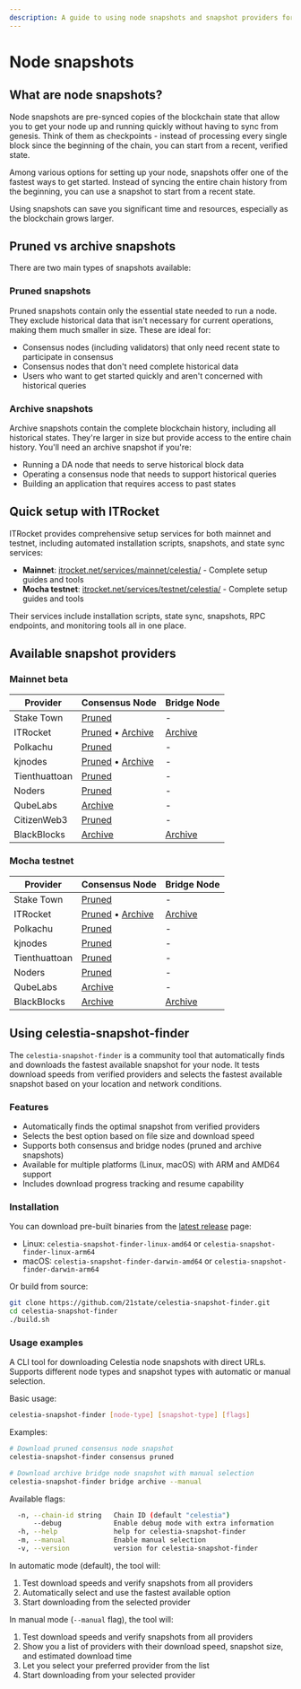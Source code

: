 ```yaml
---
description: A guide to using node snapshots and snapshot providers for quick node setup, including how to use the celestia-snapshot-finder tool
---
```


# Node snapshots

## What are node snapshots?

Node snapshots are pre-synced copies of the blockchain state that allow you to get your node up and running quickly without having to sync from genesis. Think of them as checkpoints - instead of processing every single block since the beginning of the chain, you can start from a recent, verified state.

Among various options for setting up your node, snapshots offer one of the fastest ways to get started. Instead of syncing the entire chain history from the beginning, you can use a snapshot to start from a recent state.

Using snapshots can save you significant time and resources, especially as the blockchain grows larger.

## Pruned vs archive snapshots

There are two main types of snapshots available:

### Pruned snapshots

Pruned snapshots contain only the essential state needed to run a node. They exclude historical data that isn't necessary for current operations, making them much smaller in size. These are ideal for:

- Consensus nodes (including validators) that only need recent state to participate in consensus
- Consensus nodes that don't need complete historical data
- Users who want to get started quickly and aren't concerned with historical queries

### Archive snapshots

Archive snapshots contain the complete blockchain history, including all historical states. They're larger in size but provide access to the entire chain history. You'll need an archive snapshot if you're:

- Running a DA node that needs to serve historical block data
- Operating a consensus node that needs to support historical queries
- Building an application that requires access to past states

## Quick setup with ITRocket

ITRocket provides comprehensive setup services for both mainnet and testnet, including automated installation scripts, snapshots, and state sync services:

- **Mainnet**: [itrocket.net/services/mainnet/celestia/](https://itrocket.net/services/mainnet/celestia/) - Complete setup guides and tools
- **Mocha testnet**: [itrocket.net/services/testnet/celestia/](https://itrocket.net/services/testnet/celestia/) - Complete setup guides and tools

Their services include installation scripts, state sync, snapshots, RPC endpoints, and monitoring tools all in one place.

## Available snapshot providers

### Mainnet beta

| Provider      | Consensus Node                                                                                                                                 | Bridge Node                                                                |
| ------------- | ---------------------------------------------------------------------------------------------------------------------------------------------- | -------------------------------------------------------------------------- |
| Stake Town    | [Pruned](https://services.stake-town.com/home/mainnet/celestia/sync)                                                                           | -                                                                          |
| ITRocket      | [Pruned](https://itrocket.net/services/mainnet/celestia/) • [Archive](https://itrocket.net/services/mainnet/celestia/)                         | [Archive](https://itrocket.net/services/mainnet/celestia/)                 |
| Polkachu      | [Pruned](https://polkachu.com/tendermint_snapshots/celestia)                                                                                   | -                                                                          |
| kjnodes       | [Pruned](https://services.kjnodes.com/mainnet/celestia/snapshot/) • [Archive](https://services.kjnodes.com/mainnet/celestia/snapshot-archive/) | -                                                                          |
| Tienthuattoan | [Pruned](https://services.tienthuattoan.com/mainnet/celestia/snapshot)                                                                         | -                                                                          |
| Noders        | [Pruned](https://noders.services/mainnet-networks/celestia/snapshot/)                                                                          | -                                                                          |
| QubeLabs      | [Archive](https://snaps.qubelabs.io/celestia/)                                                                                                 | -                                                                          |
| CitizenWeb3   | [Pruned](https://staking.citizenweb3.com/chains/celestia?tab=snapshot)                                                                         | -                                                                          |
| BlackBlocks   | [Archive](https://wiki.blackblocks.io/en/public/services/mainnet/celestia)                                                                     | [Archive](https://wiki.blackblocks.io/en/public/services/mainnet/celestia) |

### Mocha testnet

| Provider      | Consensus Node                                                                                                         | Bridge Node                                                                |
| ------------- | ---------------------------------------------------------------------------------------------------------------------- | -------------------------------------------------------------------------- |
| Stake Town    | [Pruned](https://services.stake-town.com/home/testnet/celestia/sync)                                                   | -                                                                          |
| ITRocket      | [Pruned](https://itrocket.net/services/testnet/celestia/) • [Archive](https://itrocket.net/services/testnet/celestia/) | [Archive](https://itrocket.net/services/testnet/celestia/)                 |
| Polkachu      | [Pruned](https://polkachu.com/testnets/celestia/snapshots)                                                             | -                                                                          |
| kjnodes       | [Pruned](https://services.kjnodes.com/testnet/celestia/snapshot/)                                                      | -                                                                          |
| Tienthuattoan | [Pruned](https://services.tienthuattoan.com/testnet/celestia/snapshot)                                                 | -                                                                          |
| Noders        | [Pruned](https://noders.services/testnet-networks/celestia/snapshot)                                                   | -                                                                          |
| QubeLabs      | [Archive](https://snaps.qubelabs.io/celestia/)                                                                         | -                                                                          |
| BlackBlocks   | [Archive](https://wiki.blackblocks.io/en/public/services/testnet/celestia)                                             | [Archive](https://wiki.blackblocks.io/en/public/services/testnet/celestia) |

## Using celestia-snapshot-finder

The `celestia-snapshot-finder` is a community tool that automatically finds and downloads the fastest available snapshot for your node. It tests download speeds from verified providers and selects the fastest available snapshot based on your location and network conditions.

### Features

- Automatically finds the optimal snapshot from verified providers
- Selects the best option based on file size and download speed
- Supports both consensus and bridge nodes (pruned and archive snapshots)
- Available for multiple platforms (Linux, macOS) with ARM and AMD64 support
- Includes download progress tracking and resume capability

### Installation

You can download pre-built binaries from the [latest release](https://github.com/21state/celestia-snapshot-finder/releases/latest) page:

- Linux: `celestia-snapshot-finder-linux-amd64` or `celestia-snapshot-finder-linux-arm64`
- macOS: `celestia-snapshot-finder-darwin-amd64` or `celestia-snapshot-finder-darwin-arm64`

Or build from source:

```bash
git clone https://github.com/21state/celestia-snapshot-finder.git
cd celestia-snapshot-finder
./build.sh
```

### Usage examples

A CLI tool for downloading Celestia node snapshots with direct URLs. Supports different node types and snapshot types with automatic or manual selection.

Basic usage:

```bash
celestia-snapshot-finder [node-type] [snapshot-type] [flags]
```

Examples:

```bash
# Download pruned consensus node snapshot
celestia-snapshot-finder consensus pruned

# Download archive bridge node snapshot with manual selection
celestia-snapshot-finder bridge archive --manual
```

Available flags:

```bash
  -n, --chain-id string   Chain ID (default "celestia")
      --debug             Enable debug mode with extra information
  -h, --help              help for celestia-snapshot-finder
  -m, --manual            Enable manual selection
  -v, --version           version for celestia-snapshot-finder
```

In automatic mode (default), the tool will:

1. Test download speeds and verify snapshots from all providers
2. Automatically select and use the fastest available option
3. Start downloading from the selected provider

In manual mode (`--manual` flag), the tool will:

1. Test download speeds and verify snapshots from all providers
2. Show you a list of providers with their download speed, snapshot size, and estimated download time
3. Let you select your preferred provider from the list
4. Start downloading from your selected provider
